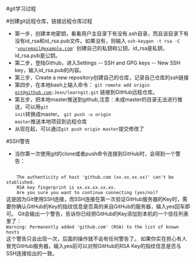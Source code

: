 #git学习过程

#创建git远程仓库，链接远程仓库过程

* 第一步，创建本地密钥，看看用户主目录下有没有.ssh目录，而且该目录下有没有id_rsa和id_rsa.pub文件。如果没有，则输入
<code>ssh-keygen -t rsa -C 'youremail@example.com'</code>
创建自己的私钥和公钥。id_rsa是私钥，id_rsa.pub是公钥。
* 第二步，登陆Github，进入Settings -- SSH and GPG keys -- New SSH key，输入id_rsa.pub的内容。
* 第三步，Create a new repository创建自己的仓库，记录自己仓库的ssh链接
* 第四步，在本地bash上输入命令：
    <code>git remote add origin git@github.com:Jexn/learngit.git</code>
    链接到GitHub远程仓库。
* 第五步，把本地master推送到github,注意：未成master的目录无法进行推送，可以用<code>git init</code>转换成master。
    <code>git push -u origin master</code>推送本地项目到远程仓库
* 从现在起，可以通过<code>git push origin master</code>提交修改了

#SSH警告
* 当你第一次使用git的clone或者push命令连接到GitHub时，会得到一个警告：
<code>
    The authenticity of host 'github.com (xx.xx.xx.xx)' can't be      stablished.
    RSA key fingerprint is xx.xx.xx.xx.xx.
    Are you sure you want to continue connecting (yes/no)?
</code>
这是因为Git使用SSH连接，而SSH连接在第一次验证GitHub服务器的Key时，需要你确认GitHub的Key的指纹信息是否真的来自GitHub的服务器，输入yes回车即可。
 Git会输出一个警告，告诉你已经把GitHub的Key添加到本机的一个信任列表里了：
  <code>
Warning: Permanently added 'github.com' (RSA) to the list of known hosts
</code>
这个警告只会出现一次，后面的操作就不会有任何警告了。
如果你实在担心有人冒充GitHub服务器，输入yes前可以对照GitHub的RSA Key的指纹信息是否与SSH连接给出的一致。